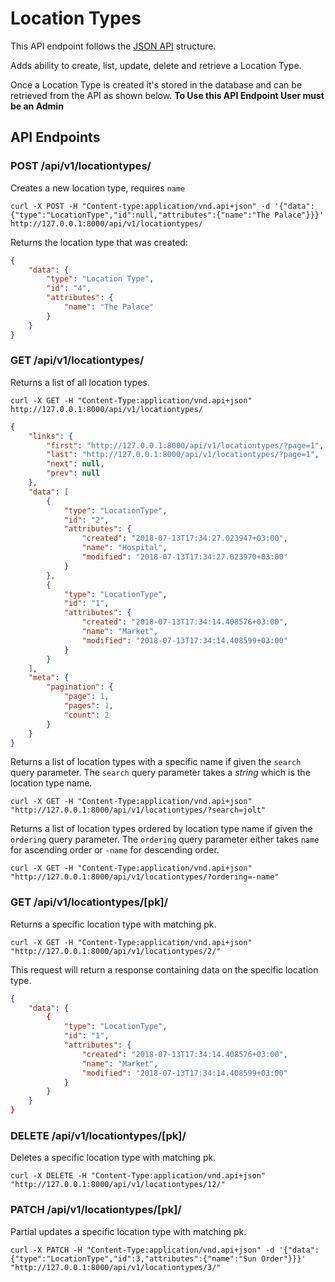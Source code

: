# Location Types

This API endpoint follows the [JSON API](http://jsonapi.org/) structure.

Adds ability to create, list, update, delete and retrieve a Location Type.

Once a Location Type is created it's stored in the database and can be retrieved from the API as shown below. **To Use this API Endpoint User must be an Admin**

## API Endpoints

### POST /api/v1/locationtypes/

Creates a new location type, requires `name`

```console
curl -X POST -H "Content-type:application/vnd.api+json" -d '{"data":{"type":"LocationType","id":null,"attributes":{"name":"The Palace"}}}' http://127.0.0.1:8000/api/v1/locationtypes/
```

Returns the location type that was created:

```json
{
    "data": {
        "type": "Location Type",
        "id": "4",
        "attributes": {
            "name": "The Palace"
        }
    }
}
```

### GET /api/v1/locationtypes/

Returns a list of all location types.

```console
curl -X GET -H "Content-Type:application/vnd.api+json" http://127.0.0.1:8000/api/v1/locationtypes/
```

```json
{
    "links": {
        "first": "http://127.0.0.1:8000/api/v1/locationtypes/?page=1",
        "last": "http://127.0.0.1:8000/api/v1/locationtypes/?page=1",
        "next": null,
        "prev": null
    },
    "data": [
        {
            "type": "LocationType",
            "id": "2",
            "attributes": {
                "created": "2018-07-13T17:34:27.023947+03:00",
                "name": "Hospital",
                "modified": "2018-07-13T17:34:27.023970+03:00"
            }
        },
        {
            "type": "LocationType",
            "id": "1",
            "attributes": {
                "created": "2018-07-13T17:34:14.408576+03:00",
                "name": "Market",
                "modified": "2018-07-13T17:34:14.408599+03:00"
            }
        }
    ],
    "meta": {
        "pagination": {
            "page": 1,
            "pages": 1,
            "count": 2
        }
    }
}
```

Returns a list of location types with a specific name if given the `search` query parameter. The `search` query parameter takes a *string* which is the location type name.

```console
curl -X GET -H "Content-Type:application/vnd.api+json" "http://127.0.0.1:8000/api/v1/locationtypes/?search=jolt"
```

Returns a list of location types ordered by location type name if given the `ordering` query parameter. The `ordering` query parameter either takes `name` for ascending order or `-name` for descending order.

```console
curl -X GET -H "Content-Type:application/vnd.api+json" "http://127.0.0.1:8000/api/v1/locationtypes/?ordering=-name"
```

### GET /api/v1/locationtypes/[pk]/

Returns a specific location type with matching pk.

```console
curl -X GET -H "Content-Type:application/vnd.api+json" "http://127.0.0.1:8000/api/v1/locationtypes/2/"
```

This request will return a response containing data on the specific location type.

```json
{
    "data": {
        {
            "type": "LocationType",
            "id": "1",
            "attributes": {
                "created": "2018-07-13T17:34:14.408576+03:00",
                "name": "Market",
                "modified": "2018-07-13T17:34:14.408599+03:00"
            }
        }
    }
}
```

### DELETE /api/v1/locationtypes/[pk]/

Deletes a specific location type with matching pk.

```console
curl -X DELETE -H "Content-Type:application/vnd.api+json" "http://127.0.0.1:8000/api/v1/locationtypes/12/"
```

### PATCH  /api/v1/locationtypes/[pk]/

Partial updates a specific location type with matching pk.

```console
curl -X PATCH -H "Content-Type:application/vnd.api+json" -d '{"data":{"type":"LocationType","id":3,"attributes":{"name":"Sun Order"}}}' "http://127.0.0.1:8000/api/v1/locationtypes/3/"
```
